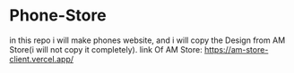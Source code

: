 # Phone-Store

in this repo i will make phones website,
and i will copy the Design from AM Store(i will not copy it completely).
link Of AM Store: https://am-store-client.vercel.app/
